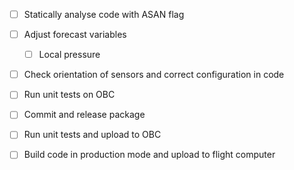 - [ ] Statically analyse code with ASAN flag

- [ ] Adjust forecast variables
  - [ ] Local pressure

- [ ] Check orientation of sensors and correct configuration in code

- [ ] Run unit tests on OBC

- [ ] Commit and release package

- [ ] Run unit tests and upload to OBC

- [ ] Build code in production mode and upload to flight computer
